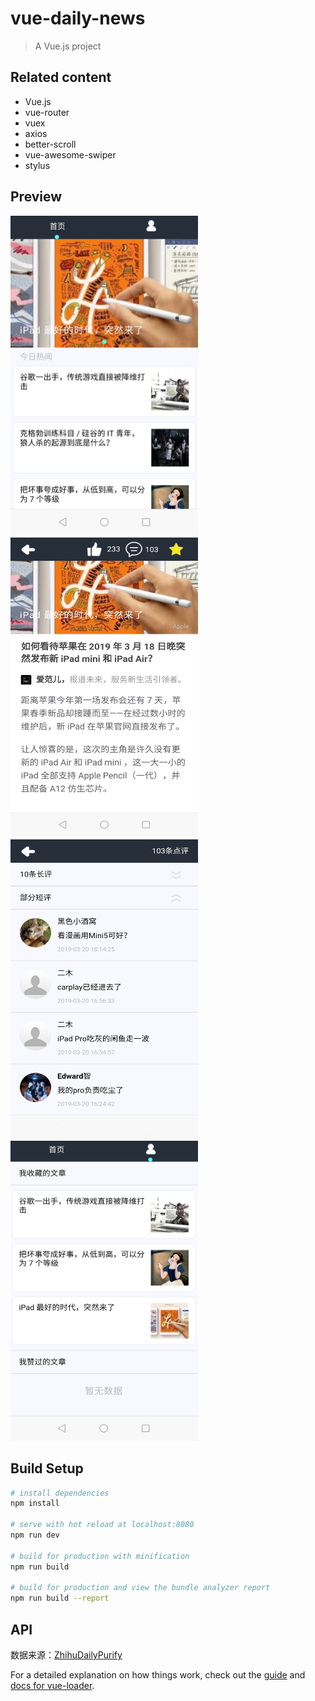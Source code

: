 # vue-daily-news

> A Vue.js project

## Related content

* Vue.js
* vue-router
* vuex
* axios
* better-scroll
* vue-awesome-swiper
* stylus

## Preview

<img src="https://github.com/Amanda5293/vue-daily-news/blob/master/src/assets/images/screenshots/main.jpg" width="300" alt="main">
<img src="https://github.com/Amanda5293/vue-daily-news/blob/master/src/assets/images/screenshots/article.jpg" width="300" height="480" alt="article">
<img src="https://github.com/Amanda5293/vue-daily-news/blob/master/src/assets/images/screenshots/comments.jpg" width="300" height="480" alt="comments">
<img src="https://github.com/Amanda5293/vue-daily-news/blob/master/src/assets/images/screenshots/prefer.jpg" width="300" height="480" alt="prefer">

## Build Setup

``` bash
# install dependencies
npm install

# serve with hot reload at localhost:8080
npm run dev

# build for production with minification
npm run build

# build for production and view the bundle analyzer report
npm run build --report
```

## API
数据来源：[ZhihuDailyPurify](https://github.com/izzyleung/ZhihuDailyPurify/wiki/%E7%9F%A5%E4%B9%8E%E6%97%A5%E6%8A%A5-API-%E5%88%86%E6%9E%90)

For a detailed explanation on how things work, check out the [guide](http://vuejs-templates.github.io/webpack/) and [docs for vue-loader](http://vuejs.github.io/vue-loader).
